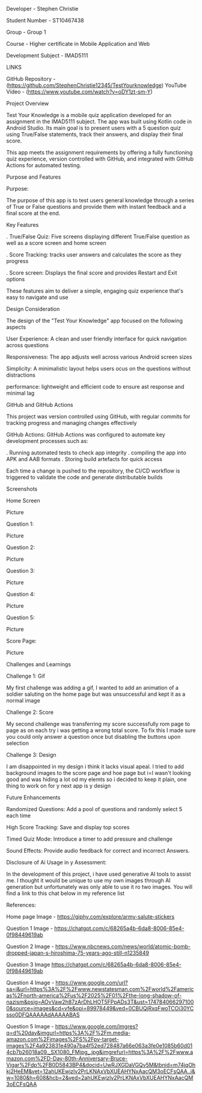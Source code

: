 Developer - Stephen Christie 

 Student Number - ST10467438  

Group - Group 1  

Course - Higher certificate in Mobile Application and Web 

 Development Subject - IMAD5111 

LINKS  

GitHub Repository - (https://github.com/StephenChristie12345/TestYourknowledge) YouTube Video - (https://www.youtube.com/watch?v=oDY1zt-sm-Y) 

Project Overview  

Test Your Knowledge is a mobile quiz application developed for an assignment in the IMAD5111 subject. The app was built using Kotlin code in Android Studio. Its main goal is to present users with a 5 question quiz using True/False statements, track their answers, and display their final score. 

This app meets the assignment requirements by offering a fully functioning quiz experience, version controlled with GitHub, and integrated with GitHub Actions for automated testing. 

 

Purpose and Features 

Purpose:  

The purpose of this app is to test users general knowledge through a series of True or False questions and provide them with instant feedback and a final score at the end. 

Key Features  

. True/False Quiz: Five screens displaying different True/False question as well as a score screen and home screen  

. Score Tracking: tracks user answers and calculates the score as they progress  

. Score screen: Displays the final score and provides Restart and Exit options  

These features aim to deliver a simple, engaging quiz experience that's easy to navigate and use 

Design Consideration  

The design of the "Test Your Knowledge" app focused on the following aspects  

User Experience: A clean and user friendly interface for quick navigation across questions  

Responsiveness: The app adjusts well across various Android screen sizes  

Simplicity: A minimalistic layout helps users ocus on the questions without distractions  

performance: lightweight and efficient code to ensure ast response and minimal lag 

GitHub and GitHub Actions  

This project was version controlled using GitHub, with regular commits for tracking progress and managing changes effectively  

GitHub Actions: GitHub Actions was configured to automate key development processes such as:  

. Running automated tests to check app integrity . compiling the app into APK and AAB formats . Storing build artefacts for quick access 

Each time a change is pushed to the repository, the CI/CD workflow is triggered to validate the code and generate distributable builds  

 

 

 

 

Screenshots  

Home Screen  

Picture 

 

 

 

 

 

 

Question 1: 

Picture 

 

 

 

 

 

 

 

 

 

Question 2:  

Picture 

 

 

 

 

 

 

 

 

 

Question 3: 

Picture 

 

 

 

 

 

 

 

 

 

Question 4: 

Picture 

 

 

 

 

 

 

 

 

 

 

Question 5: 

Picture 

 

 

 

 

 

 

 

 

 

Score Page: 

 

Picture 

 

 

 

 

 

 

 

 

 

Challenges and Learnings  

Challenge 1:  Gif 

My first challenge was adding a gif, I wanted to add an animation of a soldier saluting on the home page but was unsuccessful and kept it as a normal image  

 Challenge 2: Score 

My second challenge was transferring my score successfully rom page to page as on each try i was getting a wrong total score. To fix this I made sure you could only answer a question once but disabling the buttons upon selection  

 Challenge 3: Design  

I am disappointed in my design i think it lacks visual apeal. I tried to add background images to the score page and hoe page but i=I wasn't looking good and was hiding a lot od my elemts so i decided to keep it plain, one thing to work on for y next app is y design  

Future Enhancements  

Randomized Questions: Add a pool of questions and randomly select 5 each time  

High Score Tracking: Save and display top scores  

Timed Quiz Mode: Introduce a timer to add pressure and challenge  

Sound Effects: Provide audio feedback for correct and incorrect Answers. 

 

Disclosure of Ai Usage in y Assessment:  

In the development of this project, i have used generative AI tools to assist me. I thought it would be unique to use my own images through AI generation but unfortunately was only able to use it ro two images. You will find  a link to this chat below in my reference list  

References: 

Home page Image - https://giphy.com/explore/army-salute-stickers 

Question 1 Image - https://chatgpt.com/c/68265a4b-6da8-8006-85e4-0f98449619ab 

Question 2 Image - https://www.nbcnews.com/news/world/atomic-bomb-dropped-japan-s-hiroshima-75-years-ago-still-n1235849 

Question 3 Image https://chatgpt.com/c/68265a4b-6da8-8006-85e4-0f98449619ab  

Question 4 Image - https://www.google.com/url?sa=i&url=https%3A%2F%2Fwww.newstatesman.com%2Fworld%2Famericas%2Fnorth-america%2Fus%2F2025%2F01%2Fthe-long-shadow-of-nazism&psig=AOvVaw2h87zArDhLHOT5FPpADs3T&ust=1747840662971000&source=images&cd=vfe&opi=89978449&ved=0CBUQjRxqFwoTCOi30YCsso0DFQAAAAAdAAAAABAS 

Question 5 Image - https://www.google.com/imgres?q=d%20day&imgurl=https%3A%2F%2Fm.media-amazon.com%2Fimages%2FS%2Fpv-target-images%2F4a923831e490a7ba4f52ed728487a66e063a3fe0e1085b60d014cb7b26018a09._SX1080_FMjpg_.jpg&imgrefurl=https%3A%2F%2Fwww.amazon.com%2FD-Day-80th-Anniversary-Bruce-Vigar%2Fdp%2FB0D5843BP4&docid=UwRJXGDaVGQv5M&tbnid=m74jqOhkj2HeEM&vet=12ahUKEwjzlv2PrLKNAxVbXUEAHYNxAacQM3oECFsQAA..i&w=1080&h=608&hcb=2&ved=2ahUKEwjzlv2PrLKNAxVbXUEAHYNxAacQM3oECFsQAA 

 
